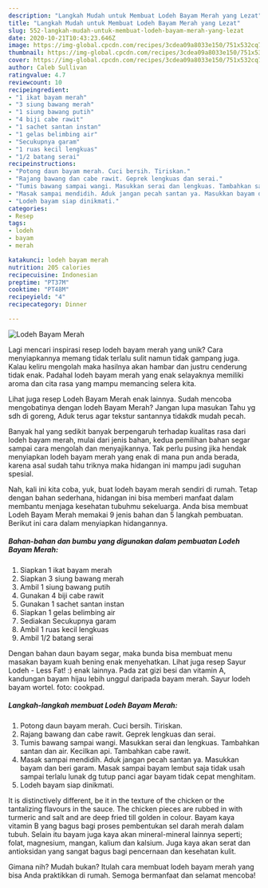 ```yaml
---
description: "Langkah Mudah untuk Membuat Lodeh Bayam Merah yang Lezat"
title: "Langkah Mudah untuk Membuat Lodeh Bayam Merah yang Lezat"
slug: 552-langkah-mudah-untuk-membuat-lodeh-bayam-merah-yang-lezat
date: 2020-10-21T10:43:23.646Z
image: https://img-global.cpcdn.com/recipes/3cdea09a8033e150/751x532cq70/lodeh-bayam-merah-foto-resep-utama.jpg
thumbnail: https://img-global.cpcdn.com/recipes/3cdea09a8033e150/751x532cq70/lodeh-bayam-merah-foto-resep-utama.jpg
cover: https://img-global.cpcdn.com/recipes/3cdea09a8033e150/751x532cq70/lodeh-bayam-merah-foto-resep-utama.jpg
author: Caleb Sullivan
ratingvalue: 4.7
reviewcount: 10
recipeingredient:
- "1 ikat bayam merah"
- "3 siung bawang merah"
- "1 siung bawang putih"
- "4 biji cabe rawit"
- "1 sachet santan instan"
- "1 gelas belimbing air"
- "Secukupnya garam"
- "1 ruas kecil lengkuas"
- "1/2 batang serai"
recipeinstructions:
- "Potong daun bayam merah. Cuci bersih. Tiriskan."
- "Rajang bawang dan cabe rawit. Geprek lengkuas dan serai."
- "Tumis bawang sampai wangi. Masukkan serai dan lengkuas. Tambahkan santan dan air. Kecilkan api. Tambahkan cabe rawit."
- "Masak sampai mendidih. Aduk jangan pecah santan ya. Masukkan bayam dan beri garam. Masak sampai bayam lembut saja tidak usah sampai terlalu lunak dg tutup panci agar bayam tidak cepat menghitam."
- "Lodeh bayam siap dinikmati."
categories:
- Resep
tags:
- lodeh
- bayam
- merah

katakunci: lodeh bayam merah 
nutrition: 205 calories
recipecuisine: Indonesian
preptime: "PT37M"
cooktime: "PT48M"
recipeyield: "4"
recipecategory: Dinner

---
```



![Lodeh Bayam Merah](https://img-global.cpcdn.com/recipes/3cdea09a8033e150/751x532cq70/lodeh-bayam-merah-foto-resep-utama.jpg)

Lagi mencari inspirasi resep lodeh bayam merah yang unik? Cara menyiapkannya memang tidak terlalu sulit namun tidak gampang juga. Kalau keliru mengolah maka hasilnya akan hambar dan justru cenderung tidak enak. Padahal lodeh bayam merah yang enak selayaknya memiliki aroma dan cita rasa yang mampu memancing selera kita.

Lihat juga resep Lodeh Bayam Merah enak lainnya. Sudah mencoba mengobatinya dengan lodeh Bayam Merah? Jangan lupa masukan Tahu yg sdh di goreng, Aduk terus agar tekstur santannya tidakdk mudah pecah.

Banyak hal yang sedikit banyak berpengaruh terhadap kualitas rasa dari lodeh bayam merah, mulai dari jenis bahan, kedua pemilihan bahan segar sampai cara mengolah dan menyajikannya. Tak perlu pusing jika hendak menyiapkan lodeh bayam merah yang enak di mana pun anda berada, karena asal sudah tahu triknya maka hidangan ini mampu jadi suguhan spesial.


Nah, kali ini kita coba, yuk, buat lodeh bayam merah sendiri di rumah. Tetap dengan bahan sederhana, hidangan ini bisa memberi manfaat dalam membantu menjaga kesehatan tubuhmu sekeluarga. Anda bisa membuat Lodeh Bayam Merah memakai 9 jenis bahan dan 5 langkah pembuatan. Berikut ini cara dalam menyiapkan hidangannya.

<!--inarticleads1-->

##### Bahan-bahan dan bumbu yang digunakan dalam pembuatan Lodeh Bayam Merah:

1. Siapkan 1 ikat bayam merah
1. Siapkan 3 siung bawang merah
1. Ambil 1 siung bawang putih
1. Gunakan 4 biji cabe rawit
1. Gunakan 1 sachet santan instan
1. Siapkan 1 gelas belimbing air
1. Sediakan Secukupnya garam
1. Ambil 1 ruas kecil lengkuas
1. Ambil 1/2 batang serai


Dengan bahan daun bayam segar, maka bunda bisa membuat menu masakan bayam kuah bening enak menyehatkan. Lihat juga resep Sayur Lodeh - Less Fat! :) enak lainnya. Pada zat gizi besi dan vitamin A, kandungan bayam hijau lebih unggul daripada bayam merah. Sayur lodeh bayam wortel. foto: cookpad. 

<!--inarticleads2-->

##### Langkah-langkah membuat Lodeh Bayam Merah:

1. Potong daun bayam merah. Cuci bersih. Tiriskan.
1. Rajang bawang dan cabe rawit. Geprek lengkuas dan serai.
1. Tumis bawang sampai wangi. Masukkan serai dan lengkuas. Tambahkan santan dan air. Kecilkan api. Tambahkan cabe rawit.
1. Masak sampai mendidih. Aduk jangan pecah santan ya. Masukkan bayam dan beri garam. Masak sampai bayam lembut saja tidak usah sampai terlalu lunak dg tutup panci agar bayam tidak cepat menghitam.
1. Lodeh bayam siap dinikmati.


It is distinctively different, be it in the texture of the chicken or the tantalizing flavours in the sauce. The chicken pieces are rubbed in with turmeric and salt and are deep fried till golden in colour. Bayam kaya vitamin B yang bagus bagi proses pembentukan sel darah merah dalam tubuh. Selain itu bayam juga kaya akan mineral-mineral lainnya seperti; folat, magnesium, mangan, kalium dan kalsium. Juga kaya akan serat dan antioksidan yang sangat bagus bagi pencernaan dan kesehatan kulit. 

Gimana nih? Mudah bukan? Itulah cara membuat lodeh bayam merah yang bisa Anda praktikkan di rumah. Semoga bermanfaat dan selamat mencoba!
